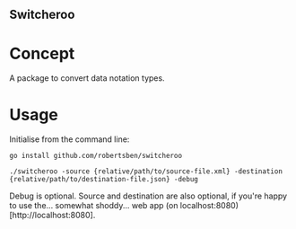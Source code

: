 ## Switcheroo

# Concept

A package to convert data notation types.

# Usage

Initialise from the command line:
```
go install github.com/robertsben/switcheroo

./switcheroo -source {relative/path/to/source-file.xml} -destination {relative/path/to/destination-file.json} -debug
```

Debug is optional. Source and destination are also optional, if you're happy to use the... somewhat shoddy... web app (on localhost:8080)[http://localhost:8080].